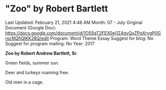 # "Zoo" by Robert Bartlett

Last Updated: February 21, 2021 4:48 AM
Month: 07 - July
Original Document (Google Doc): https://docs.google.com/document/d/1O55gT2FEX0ej1Z4gyQxZPqXrygP0GrscNQfjQlKK28Q/edit
Program: Word Theme Essay
Suggest for blog: No
Suggest for program mailing: No
Year: 2017

**Zoo by Robert Andrew Bartlett, Sr.**

Green fields, summer sun.

Deer and turkeys roaming free.

Old men in a cage.